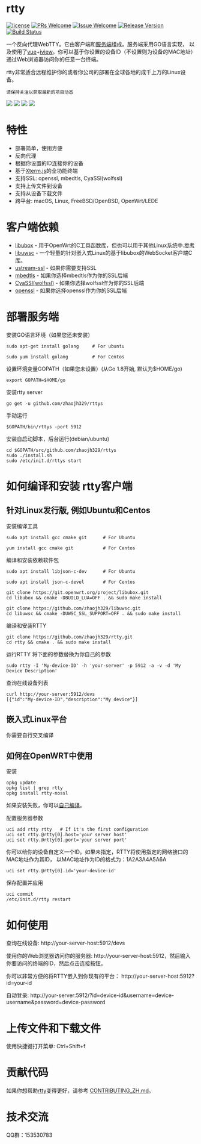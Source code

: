 # rtty

[1]: https://img.shields.io/badge/license-GPLV3-brightgreen.svg?style=plastic
[2]: /LICENSE
[3]: https://img.shields.io/badge/PRs-welcome-brightgreen.svg?style=plastic
[4]: https://github.com/zhaojh329/rtty/pulls
[5]: https://img.shields.io/badge/Issues-welcome-brightgreen.svg?style=plastic
[6]: https://github.com/zhaojh329/rtty/issues/new
[7]: https://img.shields.io/badge/release-3.1.2-blue.svg?style=plastic
[8]: https://github.com/zhaojh329/rtty/releases
[9]: https://travis-ci.org/zhaojh329/rtty.svg?branch=master
[10]: https://travis-ci.org/zhaojh329/rtty

[![license][1]][2]
[![PRs Welcome][3]][4]
[![Issue Welcome][5]][6]
[![Release Version][7]][8]
[![Build Status][9]][10]

[Xterm.js]: https://github.com/xtermjs/xterm.js
[libubox]: https://git.openwrt.org/?p=project/libubox.git
[libuwsc]: https://github.com/zhaojh329/libuwsc
[ustream-ssl]: https://git.openwrt.org/?p=project/ustream-ssl.git
[openssl]: https://github.com/openssl/openssl
[mbedtls]: https://github.com/ARMmbed/mbedtls
[CyaSSl(wolfssl)]: https://github.com/wolfSSL/wolfssl
[vue]: https://github.com/vuejs/vue
[iview]: https://github.com/iview/iview

一个反向代理WebTTY。它由客户端和[服务端](https://github.com/zhaojh329/rttys)组成。服务端采用GO语言实现，
以及使用了[vue]+[iview]。你可以基于你设置的设备ID（不设置则为设备的MAC地址）通过Web浏览器访问你的任意一台终端。

rtty非常适合远程维护你的或者你公司的部署在全球各地的成千上万的Linux设备。

`请保持关注以获取最新的项目动态`

![](/rtty.svg)
![](/rtty.gif)
![](/upfile.gif)
![](/downfile.gif)

# 特性
* 部署简单，使用方便
* 反向代理
* 根据你设置的ID连接你的设备
* 基于[Xterm.js]的全功能终端
* 支持SSL: openssl, mbedtls, CyaSSl(wolfssl)
* 支持上传文件到设备
* 支持从设备下载文件
* 跨平台: macOS, Linux, FreeBSD/OpenBSD, OpenWrt/LEDE

# 客户端依赖
* [libubox] - 用于OpenWrt的C工具函数库，但也可以用于其他Linux系统中.[参考](https://wiki.openwrt.org/doc/techref/libubox)
* [libuwsc] - 一个轻量的针对嵌入式Linux的基于libubox的WebSocket客户端C库。
* [ustream-ssl] - 如果你需要支持SSL
* [mbedtls] - 如果你选择mbedtls作为你的SSL后端
* [CyaSSl(wolfssl)] - 如果你选择wolfssl作为你的SSL后端
* [openssl] - 如果你选择openssl作为你的SSL后端

# 部署服务端
安装GO语言环境（如果您还未安装）

    sudo apt-get install golang     # For ubuntu

    sudo yum install golang         # For Centos

设置环境变量GOPATH（如果您未设置）(从Go 1.8开始, 默认为$HOME/go)

    export GOPATH=$HOME/go

安装rtty server

    go get -u github.com/zhaojh329/rttys

手动运行

    $GOPATH/bin/rttys -port 5912

安装自启动脚本，后台运行(debian/ubuntu)

    cd $GOPATH/src/github.com/zhaojh329/rttys
    sudo ./install.sh
    sudo /etc/init.d/rttys start

# 如何编译和安装 rtty客户端
## 针对Linux发行版, 例如Ubuntu和Centos
安装编译工具

    sudo apt install gcc cmake git      # For Ubuntu

    yum install gcc cmake git           # For Centos

编译和安装依赖软件包

    sudo apt install libjson-c-dev      # For Ubuntu

    sudo apt install json-c-devel       # For Centos

    git clone https://git.openwrt.org/project/libubox.git
    cd libubox && cmake -DBUILD_LUA=OFF . && sudo make install

    git clone https://github.com/zhaojh329/libuwsc.git
    cd libuwsc && cmake -DUWSC_SSL_SUPPORT=OFF . && sudo make install

编译和安装RTTY
    
    git clone https://github.com/zhaojh329/rtty.git
    cd rtty && cmake . && sudo make install

运行RTTY
将下面的参数替换为你自己的参数

    sudo rtty -I 'My-device-ID' -h 'your-server' -p 5912 -a -v -d 'My Device Description'

查询在线设备列表

    curl http://your-server:5912/devs
    [{"id":"My-device-ID","description":"My device"}]

## 嵌入式Linux平台
你需要自行交叉编译

## 如何在OpenWRT中使用
安装

    opkg update
    opkg list | grep rtty
    opkg install rtty-nossl

如果安装失败，你可以[自己编译](/BUILDOPENWRT_ZH.md)。

配置服务器参数

    uci add rtty rtty   # If it's the first configuration
    uci set rtty.@rtty[0].host='your server host'
    uci set rtty.@rtty[0].port='your server port'

你可以给你的设备自定义一个ID。如果未指定，RTTY将使用指定的网络接口的MAC地址作为其ID，
以MAC地址作为ID的格式为：1A2A3A4A5A6A

    uci set rtty.@rtty[0].id='your-device-id'

保存配置并应用

    uci commit
    /etc/init.d/rtty restart

# 如何使用
查询在线设备: http://your-server-host:5912/devs

使用你的Web浏览器访问你的服务器: http://your-server-host:5912，然后输入你要访问的终端的ID，然后点击连接按钮。

你可以非常方便的将RTTY嵌入到你现有的平台： http://your-server-host:5912?id=your-id

自动登录: http://your-server:5912/?id=device-id&username=device-username&password=device-password

# 上传文件和下载文件
使用快捷键打开菜单: Ctrl+Shift+f

# 贡献代码
如果你想帮助[rtty](https://github.com/zhaojh329/rtty)变得更好，请参考
[CONTRIBUTING_ZH.md](https://github.com/zhaojh329/rtty/blob/master/CONTRIBUTING_ZH.md)。

# 技术交流
QQ群：153530783
